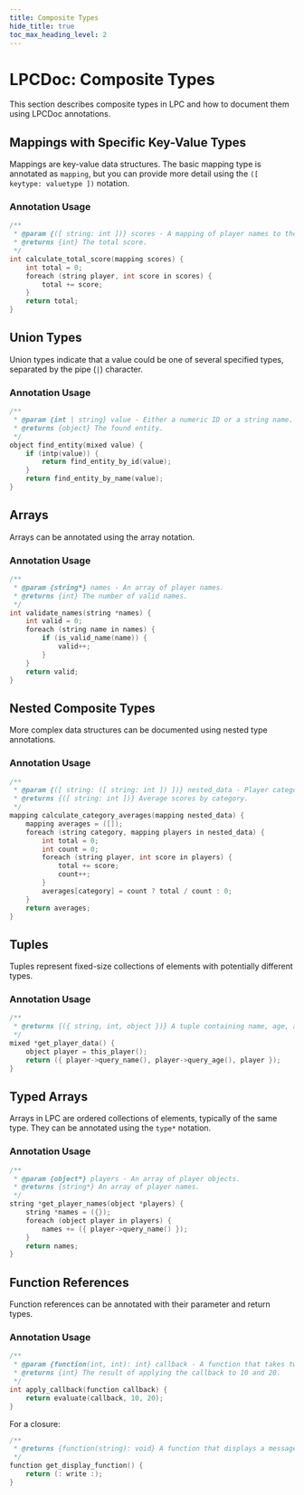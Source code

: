 ```yaml
---
title: Composite Types
hide_title: true
toc_max_heading_level: 2
---
```


# LPCDoc: Composite Types

This section describes composite types in LPC and how to document them using LPCDoc annotations.

## Mappings with Specific Key-Value Types

Mappings are key-value data structures. The basic mapping type is annotated as `mapping`, but you can provide more detail using the `([ keytype: valuetype ])` notation.

### Annotation Usage

```c
/**
 * @param {([ string: int ])} scores - A mapping of player names to their scores.
 * @returns {int} The total score.
 */
int calculate_total_score(mapping scores) {
    int total = 0;
    foreach (string player, int score in scores) {
        total += score;
    }
    return total;
}
```

## Union Types

Union types indicate that a value could be one of several specified types, separated by the pipe (`|`) character.

### Annotation Usage

```c
/**
 * @param {int | string} value - Either a numeric ID or a string name.
 * @returns {object} The found entity.
 */
object find_entity(mixed value) {
    if (intp(value)) {
        return find_entity_by_id(value);
    }
    return find_entity_by_name(value);
}
```

## Arrays

Arrays can be annotated using the array notation.

### Annotation Usage

```c
/**
 * @param {string*} names - An array of player names.
 * @returns {int} The number of valid names.
 */
int validate_names(string *names) {
    int valid = 0;
    foreach (string name in names) {
        if (is_valid_name(name)) {
            valid++;
        }
    }
    return valid;
}
```

## Nested Composite Types

More complex data structures can be documented using nested type annotations.

### Annotation Usage

```c
/**
 * @param {([ string: ([ string: int ]) ])} nested_data - Player categories with player names and scores.
 * @returns {([ string: int ])} Average scores by category.
 */
mapping calculate_category_averages(mapping nested_data) {
    mapping averages = ([]);
    foreach (string category, mapping players in nested_data) {
        int total = 0;
        int count = 0;
        foreach (string player, int score in players) {
            total += score;
            count++;
        }
        averages[category] = count ? total / count : 0;
    }
    return averages;
}
```

## Tuples

Tuples represent fixed-size collections of elements with potentially different types.

### Annotation Usage

```c
/**
 * @returns {({ string, int, object })} A tuple containing name, age, and object reference.
 */
mixed *get_player_data() {
    object player = this_player();
    return ({ player->query_name(), player->query_age(), player });
}
```

## Typed Arrays

Arrays in LPC are ordered collections of elements, typically of the same type. They can be annotated using the `type*` notation.

### Annotation Usage

```c
/**
 * @param {object*} players - An array of player objects.
 * @returns {string*} An array of player names.
 */
string *get_player_names(object *players) {
    string *names = ({});
    foreach (object player in players) {
        names += ({ player->query_name() });
    }
    return names;
}
```

## Function References

Function references can be annotated with their parameter and return types.

### Annotation Usage

```c
/**
 * @param {function(int, int): int} callback - A function that takes two integers and returns an integer.
 * @returns {int} The result of applying the callback to 10 and 20.
 */
int apply_callback(function callback) {
    return evaluate(callback, 10, 20);
}
```

For a closure:

```c
/**
 * @returns {function(string): void} A function that displays a message.
 */
function get_display_function() {
    return (: write :);
}
```
